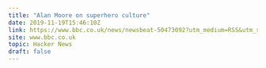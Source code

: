 ```yaml
---
title: "Alan Moore on superhero culture"
date: 2019-11-19T15:46:10Z
link: https://www.bbc.co.uk/news/newsbeat-50473092?utm_medium=RSS&utm_source=hune
site: www.bbc.co.uk
topic: Hacker News
draft: false
---
```


